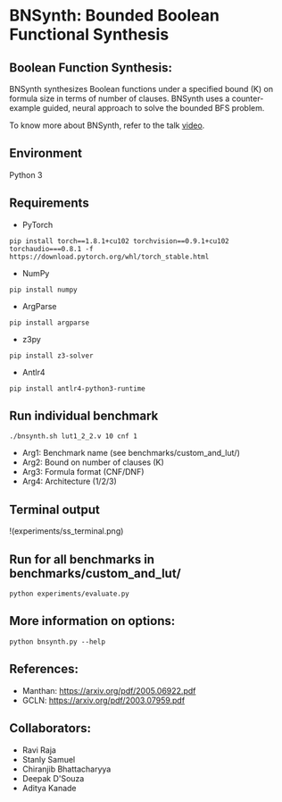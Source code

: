 # BNSynth: Bounded Boolean Functional Synthesis

## Boolean Function Synthesis:

BNSynth synthesizes Boolean functions under a specified bound (K) on formula size in terms of number of clauses. BNSynth uses a
counter-example guided, neural approach to solve the bounded BFS problem.

To know more about BNSynth, refer to the talk [video](https://youtu.be/xaaopov3eZc).

## Environment
Python 3

## Requirements
- PyTorch 
```
pip install torch==1.8.1+cu102 torchvision==0.9.1+cu102 torchaudio===0.8.1 -f https://download.pytorch.org/whl/torch_stable.html
```
- NumPy
```
pip install numpy
```
- ArgParse
```
pip install argparse
```
- z3py
```
pip install z3-solver
```
- Antlr4
```
pip install antlr4-python3-runtime
```

## Run individual benchmark
```
./bnsynth.sh lut1_2_2.v 10 cnf 1
```
- Arg1: Benchmark name (see benchmarks/custom_and_lut/)
- Arg2: Bound on number of clauses (K)
- Arg3: Formula format (CNF/DNF)
- Arg4: Architecture (1/2/3)

## Terminal output
!(experiments/ss_terminal.png)

## Run for all benchmarks in benchmarks/custom_and_lut/
```python experiments/evaluate.py```

## More information on options:
```
python bnsynth.py --help
```

## References:
- Manthan: https://arxiv.org/pdf/2005.06922.pdf
- GCLN: https://arxiv.org/pdf/2003.07959.pdf

## Collaborators:
- Ravi Raja
- Stanly Samuel
- Chiranjib Bhattacharyya
- Deepak D'Souza
- Aditya Kanade

